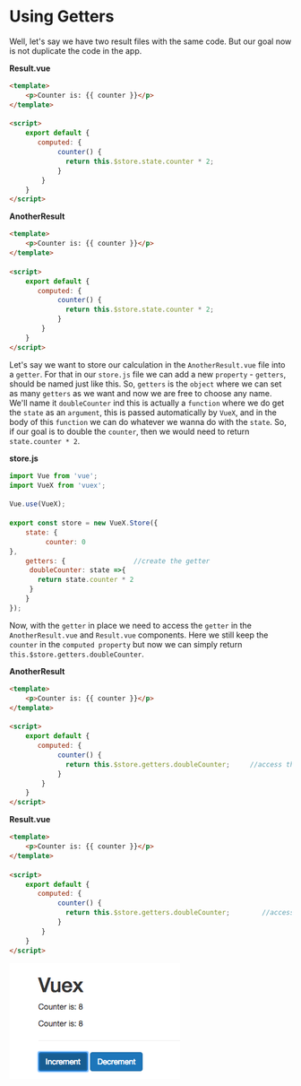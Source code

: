 # Using Getters

Well, let's say we have two result files with the same code. But our goal now is not duplicate the code in the app.

**Result.vue**

```html
<template>
    <p>Counter is: {{ counter }}</p>
</template>

<script>
    export default {
       computed: {
            counter() {
              return this.$store.state.counter * 2; 
            }
        }
    }
</script>
```
**AnotherResult**

```html
<template>
    <p>Counter is: {{ counter }}</p>
</template>

<script>
    export default {
       computed: {
            counter() {
              return this.$store.state.counter * 2; 
            }
        }
    }
</script>
```

Let's say we want to store our calculation in the `AnotherResult.vue` file into a `getter`. For that in our `store.js` file we can add a new `property`  - `getters`, should be named just like this. So, `getters` is the `object` where we can set as many `getters` as we want and now we are free to choose any name. We'll name it `doubleCounter` ind this is actually a `function` where we do get the `state` as an `argument`, this is passed automatically by `VueX`, and in the body of this `function` we can do whatever we wanna do with the `state`. So, if our goal is to double the `counter`, then we would need to return `state.counter * 2`. 

**store.js**

```js
import Vue from 'vue';          
import VueX from 'vuex';

Vue.use(VueX);  

export const store = new VueX.Store({              
    state: {
         counter: 0           
},
    getters: {                 //create the getter 
     doubleCounter: state =>{
       return state.counter * 2         
     }
    }
});            
```
Now, with the `getter` in place we need to access the `getter` in the `AnotherResult.vue` and `Result.vue` components. Here we still keep the `counter` in the `computed property` but now we can simply return `this.$store.getters.doubleCounter`. 

**AnotherResult**

```html
<template>
    <p>Counter is: {{ counter }}</p>
</template>

<script>
    export default {
       computed: {
            counter() {
              return this.$store.getters.doubleCounter;     //access the getter 
            }
        }
    }
</script>
```

**Result.vue**

```html
<template>
    <p>Counter is: {{ counter }}</p>
</template>

<script>
    export default {
       computed: {
            counter() {
              return this.$store.getters.doubleCounter;        //access the getter
            }
        }
    }
</script>
```

![using-getters](../using-getters.png)

